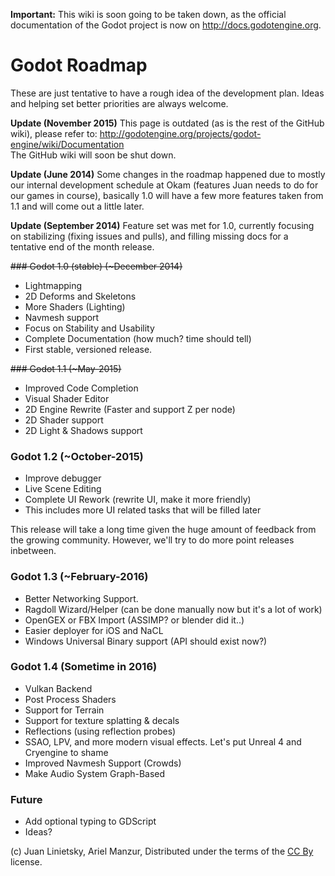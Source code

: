 **Important:** This wiki is soon going to be taken down, as the official documentation of the Godot project is now on http://docs.godotengine.org.

# Godot Roadmap

These are just tentative to have a rough idea of the development plan. Ideas and helping set better priorities are always welcome.

**Update (November 2015)** This page is outdated (as is the rest of the GitHub wiki), please refer to: http://godotengine.org/projects/godot-engine/wiki/Documentation  
The GitHub wiki will soon be shut down.

**Update (June 2014)** Some changes in the roadmap happened due to mostly our internal development schedule at Okam (features Juan needs to do for our games in course), basically 1.0 will have a few more features taken from 1.1 and will come out a little later.

**Update (September 2014)** Feature set was met for 1.0, currently focusing on stabilizing (fixing issues and pulls), and filling missing docs for a tentative end of the month release.


~~### Godot 1.0 (stable) (~December 2014)~~

* Lightmapping
* 2D Deforms and Skeletons
* More Shaders (Lighting)
* Navmesh support
* Focus on Stability and Usability
* Complete Documentation (how much? time should tell)
* First stable, versioned release.


~~### Godot 1.1 (~May-2015)~~
* Improved Code Completion
* Visual Shader Editor
* 2D Engine Rewrite (Faster and support Z per node)
* 2D Shader support
* 2D Light & Shadows support

### Godot 1.2 (~October-2015)

* Improve debugger
* Live Scene Editing
* Complete UI Rework (rewrite UI, make it more friendly)
* This includes more UI related tasks that will be filled later

This release will take a long time given the huge amount of feedback from the growing community.
However, we'll try to do more point releases inbetween.

### Godot 1.3 (~February-2016)
* Better Networking Support.
* Ragdoll Wizard/Helper (can be done manually now but it's a lot of work)
* OpenGEX or FBX Import (ASSIMP? or blender did it..)
* Easier deployer for iOS and NaCL
* Windows Universal Binary support (API should exist now?)

### Godot 1.4 (Sometime in 2016)

* Vulkan Backend
* Post Process Shaders
* Support for Terrain 
* Support for texture splatting & decals
* Reflections (using reflection probes)
* SSAO, LPV, and more modern visual effects. Let's put Unreal 4 and Cryengine to shame
* Improved Navmesh Support (Crowds)
* Make Audio System Graph-Based

### Future

* Add optional typing to GDScript
* Ideas?

(c) Juan Linietsky, Ariel Manzur, Distributed under the terms of the [CC By](https://creativecommons.org/licenses/by/3.0/legalcode) license.
